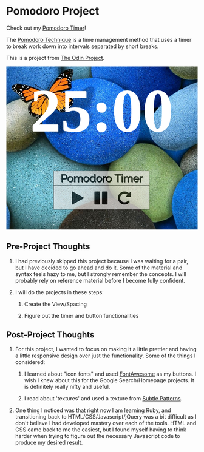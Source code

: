 # Pomodoro Project

Check out my [Pomodoro Timer](https://jonathanyiv.github.io/pomodoro/)!

The [Pomodoro Technique](https://en.wikipedia.org/wiki/Pomodoro_Technique) is a time management method that uses a timer to break work down into intervals separated by short breaks.

This is a project from [The Odin Project](https://www.theodinproject.com/courses/web-development-101/lessons/pairing-project).

![Screenshot](./images/screenshot.png)

## Pre-Project Thoughts

1. I had previously skipped this project because I was waiting for a pair, but I have decided to go ahead and do it. Some of the material and syntax feels hazy to me, but I strongly remember the concepts. I will probably rely on reference material before I become fully confident.

2. I will do the projects in these steps:
	
	1. Create the View/Spacing

	2. Figure out the timer and button functionalities

## Post-Project Thoughts

1. For this project, I wanted to focus on making it a little prettier and having a little responsive design over just the functionality. Some of the things I considered:

	1. I learned about "icon fonts" and used [FontAwesome](http://fontawesome.io/) as my buttons. I wish I knew about this for the Google Search/Homepage projects. It is definitely really nifty and useful.

	2. I read about 'textures' and used a texture from [Subtle Patterns](https://www.toptal.com/designers/subtlepatterns/).

2. One thing I noticed was that right now I am learning Ruby, and transitioning back to HTML/CSS/Javascript/jQuery was a bit difficult as I don't believe I had developed mastery over each of the tools. HTML and CSS came back to me the easiest, but I found myself having to think harder when trying to figure out the necessary Javascript code to produce my desired result.
